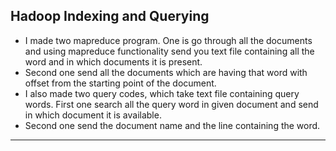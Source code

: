 ## Hadoop Indexing and Querying
- I made two mapreduce program. One is go through all the documents and using mapreduce functionality send you text file containing all the word and in which documents it is present.
- Second one send all the documents which are having that word with offset from the starting point of the document.
- I also made two query codes, which take text file containing query words. First one search all the query word in given document and send in which document it is available.
- Second one send the document name and the line containing the word.
---    

